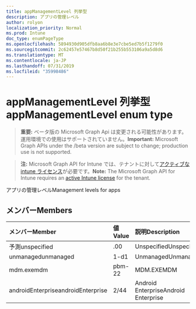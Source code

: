 ```yaml
---
title: appManagementLevel 列挙型
description: アプリの管理レベル
author: rolyon
localization_priority: Normal
ms.prod: Intune
doc_type: enumPageType
ms.openlocfilehash: 5894930d905dfb8aa6b8e3e7cbe5ed7b5f1279f0
ms.sourcegitcommit: 2c62457e57467b8d50f21b255b553106a9a5d8d6
ms.translationtype: MT
ms.contentlocale: ja-JP
ms.lasthandoff: 07/31/2019
ms.locfileid: "35998486"
---
```

# <a name="appmanagementlevel-enum-type"></a><span data-ttu-id="128fd-103">appManagementLevel 列挙型</span><span class="sxs-lookup"><span data-stu-id="128fd-103">appManagementLevel enum type</span></span>

> <span data-ttu-id="128fd-104">**重要:** ベータ版の Microsoft Graph Api は変更される可能性があります。運用環境での使用はサポートされていません。</span><span class="sxs-lookup"><span data-stu-id="128fd-104">**Important:** Microsoft Graph APIs under the /beta version are subject to change; production use is not supported.</span></span>

> <span data-ttu-id="128fd-105">**注:** Microsoft Graph API for Intune では、テナントに対して[アクティブな intune ライセンス](https://go.microsoft.com/fwlink/?linkid=839381)が必要です。</span><span class="sxs-lookup"><span data-stu-id="128fd-105">**Note:** The Microsoft Graph API for Intune requires an [active Intune license](https://go.microsoft.com/fwlink/?linkid=839381) for the tenant.</span></span>

<span data-ttu-id="128fd-106">アプリの管理レベル</span><span class="sxs-lookup"><span data-stu-id="128fd-106">Management levels for apps</span></span>

## <a name="members"></a><span data-ttu-id="128fd-107">メンバー</span><span class="sxs-lookup"><span data-stu-id="128fd-107">Members</span></span>
|<span data-ttu-id="128fd-108">メンバー</span><span class="sxs-lookup"><span data-stu-id="128fd-108">Member</span></span>|<span data-ttu-id="128fd-109">値</span><span class="sxs-lookup"><span data-stu-id="128fd-109">Value</span></span>|<span data-ttu-id="128fd-110">説明</span><span class="sxs-lookup"><span data-stu-id="128fd-110">Description</span></span>|
|:---|:---|:---|
|<span data-ttu-id="128fd-111">予測</span><span class="sxs-lookup"><span data-stu-id="128fd-111">unspecified</span></span>|<span data-ttu-id="128fd-112">.0</span><span class="sxs-lookup"><span data-stu-id="128fd-112">0</span></span>|<span data-ttu-id="128fd-113">Unspecified</span><span class="sxs-lookup"><span data-stu-id="128fd-113">Unspecified</span></span>|
|<span data-ttu-id="128fd-114">unmanaged</span><span class="sxs-lookup"><span data-stu-id="128fd-114">unmanaged</span></span>|<span data-ttu-id="128fd-115">1-d</span><span class="sxs-lookup"><span data-stu-id="128fd-115">1</span></span>|<span data-ttu-id="128fd-116">Unmanaged</span><span class="sxs-lookup"><span data-stu-id="128fd-116">Unmanaged</span></span>|
|<span data-ttu-id="128fd-117">mdm.exe</span><span class="sxs-lookup"><span data-stu-id="128fd-117">mdm</span></span>|<span data-ttu-id="128fd-118">pbm-2</span><span class="sxs-lookup"><span data-stu-id="128fd-118">2</span></span>|<span data-ttu-id="128fd-119">MDM.EXE</span><span class="sxs-lookup"><span data-stu-id="128fd-119">MDM</span></span>|
|<span data-ttu-id="128fd-120">androidEnterprise</span><span class="sxs-lookup"><span data-stu-id="128fd-120">androidEnterprise</span></span>|<span data-ttu-id="128fd-121">2/4</span><span class="sxs-lookup"><span data-stu-id="128fd-121">4</span></span>|<span data-ttu-id="128fd-122">Android Enterprise</span><span class="sxs-lookup"><span data-stu-id="128fd-122">Android Enterprise</span></span>|





